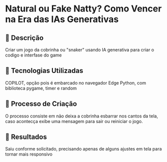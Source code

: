 # Natural ou Fake Natty? Como Vencer na Era das IAs Generativas

## 📒 Descrição
Criar um jogo da cobrinha ou "snaker" usando IA generativa para criar o codigo e interfase do game

## 🤖 Tecnologias Utilizadas
COPILOT, opção pois é embarcado no navegador Edge
Python, com biblioteca pygame, timer e random

## 🧐 Processo de Criação
O processo consiste em não deixa a cobrinha esbarrar nos cantos da tela, caso acontecça exibe uma mensagem para sair ou reiniciar o jogo.

## 🚀 Resultados
Saiu conforme solicitado, precisando apenas de alguns ajustes em tela para tornar mais responsivo 
